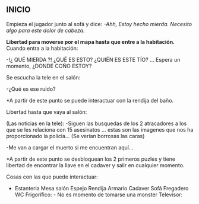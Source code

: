 ## INICIO

Empieza el jugador junto al sofá y dice: *-Ahh, Estoy hecho mierda. Necesito algo para este dolor de cabeza.*


**Libertad para moverse por el mapa hasta que entre a la habitación.** Cuando entra a la habitación:

-!¿ QUÉ MIERDA ?! ¿QUÉ ES ESTO? ¿QUIÉN ES ESTE TÍO? ... Espera un momento, ¿DONDE COÑO ESTOY?

Se escucha la tele en el salón:

-¿Qué es ese ruido?


*A partir de este punto se puede interactuar con la rendija del baño.


Libertad hasta que vaya al salón:

(Las noticias en la tele): -Siguen las busquedas de los 2 atracadores a los que se les relaciona con 15 asesinatos ... estas son las imagenes que nos ha proporcionado la policia... (Se verían borrosas las caras)

-Me van a cargar el muerto si me encuentran aquí...


*A partir de este punto se desbloquean los 2 primeros puzles y tiene libertad de encontrar la llave en el cadaver y salir en cualquier momento.


Cosas con las que puede interactuar:
- Estanteria
Mesa salón
Espejo
Rendija
Armario
Cadaver
Sofá
Fregadero
WC
Frigorífico: - No es momento de tomarse una monster
Televisor:
